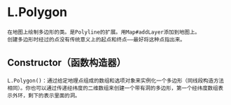 #   L.Polygon
    在地图上绘制多边形的类。是Polyline的扩展。用Map#addLayer添加到地图上。
    创建多边形时经过的点没有传统意义上的起点和终点——最好将这种点指出来。
##  Constructor（函数构造器）
    L.Polygon()：通过给定地理点组成的数组和选项对象来实例化一个多边形（同线段构造方法相同）。你也可以通过传递经纬度的二维数组来创建一个带有洞的多边形，第一个经纬度数组表示外环，剩下的表示里面的洞。